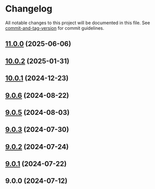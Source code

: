 # Changelog

All notable changes to this project will be documented in this file. See [commit-and-tag-version](https://github.com/absolute-version/commit-and-tag-version) for commit guidelines.

## [11.0.0](https://github.com/haxtheweb/desktop/compare/v10.0.2...v11.0.0) (2025-06-06)

## [10.0.2](https://github.com/haxtheweb/desktop/compare/v10.0.1...v10.0.2) (2025-01-31)

## [10.0.1](https://github.com/haxtheweb/desktop/compare/v9.0.6...v10.0.1) (2024-12-23)

## [9.0.6](https://github.com/haxtheweb/desktop/compare/v9.0.5...v9.0.6) (2024-08-22)

## [9.0.5](https://github.com/haxtheweb/desktop/compare/v9.0.3...v9.0.5) (2024-08-03)

## [9.0.3](https://github.com/haxtheweb/desktop/compare/v9.0.2...v9.0.3) (2024-07-30)

## [9.0.2](https://github.com/haxtheweb/desktop/compare/v9.0.1...v9.0.2) (2024-07-24)

## [9.0.1](https://github.com/haxtheweb/desktop/compare/v9.0.0...v9.0.1) (2024-07-22)

## 9.0.0 (2024-07-12)
